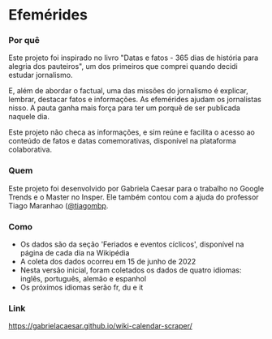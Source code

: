 # Efemérides

### Por quê
Este projeto foi inspirado no livro "Datas e fatos - 365 dias de história para alegria dos pauteiros", um dos primeiros que comprei quando decidi estudar jornalismo. 

E, além de abordar o factual, uma das missões do jornalismo é explicar, lembrar, destacar fatos e informações. As efemérides ajudam os jornalistas nisso. A pauta ganha mais força para ter um porquê de ser publicada naquele dia.

Este projeto não checa as informações, e sim reúne e facilita o acesso ao conteúdo de fatos e datas comemorativas, disponível na plataforma colaborativa.

### Quem
Este projeto foi desenvolvido por Gabriela Caesar para o trabalho no Google Trends e o Master no Insper. Ele também contou com a ajuda do professor Tiago Maranhao ([@tiagombp]((https://github.com/tiagombp)).

### Como
- Os dados são da seção 'Feriados e eventos cíclicos', disponível na página de cada dia na Wikipédia
- A coleta dos dados ocorreu em 15 de junho de 2022
- Nesta versão inicial, foram coletados os dados de quatro idiomas: inglês, português, alemão e espanhol
- Os próximos idiomas serão fr, du e it

### Link
https://gabrielacaesar.github.io/wiki-calendar-scraper/
